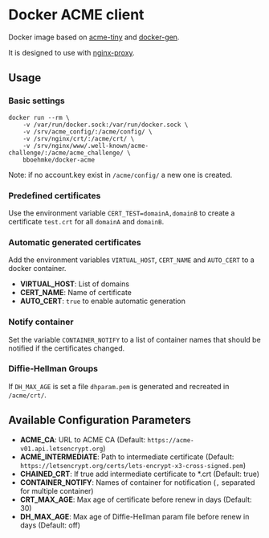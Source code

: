 Docker ACME client
==================

Docker image based on [acme-tiny](https://github.com/diafygi/acme-tiny)
and [docker-gen](https://github.com/jwilder/docker-gen).

It is designed to use with [nginx-proxy](https://github.com/jwilder/nginx-proxy).


Usage
-----

### Basic settings

```
docker run --rm \
    -v /var/run/docker.sock:/var/run/docker.sock \
    -v /srv/acme_config/:/acme/config/ \
    -v /srv/nginx/crt/:/acme/crt/ \
    -v /srv/nginx/www/.well-known/acme-challenge/:/acme/acme_challenge/ \
    bboehmke/docker-acme
```

Note: if no account.key exist in `/acme/config/` a new one is created.


### Predefined certificates

Use the environment variable `CERT_TEST=domainA,domainB` to create a 
certificate `test.crt` for all `domainA` and `domainB`.


### Automatic generated certificates

Add the environment variables `VIRTUAL_HOST`, `CERT_NAME` and `AUTO_CERT` to 
a docker container.

- **VIRTUAL_HOST**: List of domains
- **CERT_NAME**: Name of certificate
- **AUTO_CERT**: `true` to enable automatic generation


### Notify container

Set the variable `CONTAINER_NOTIFY` to a list of container names that should be 
notified if the certificates changed.


### Diffie-Hellman Groups

If `DH_MAX_AGE` is set a file `dhparam.pem` is generated and recreated in 
`/acme/crt/`.


Available Configuration Parameters
----------------------------------

- **ACME_CA**: URL to ACME CA (Default: `https://acme-v01.api.letsencrypt.org`)
- **ACME_INTERMEDIATE**: Path to intermediate certificate (Default: `https://letsencrypt.org/certs/lets-encrypt-x3-cross-signed.pem`)
- **CHAINED_CRT**: If true add intermediate certificate to *.crt (Default: true)
- **CONTAINER_NOTIFY**: Names of container for notification (`,` separated for multiple container)
- **CRT_MAX_AGE**: Max age of certificate before renew in days (Default: 30)
- **DH_MAX_AGE**: Max age of Diffie-Hellman param file before renew in days (Default: off)
